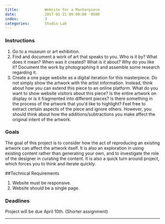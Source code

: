 ```yaml
---
title:            Website for a Masterpiece
date:             2017-01-21 00:00:00 -0500
index:            3
categories:       Studio Lab
---
```


### Instructions

1. Go to a museum or art exhibition.
2. Find and document a work of art that speaks to you. Who is it by? What does it mean? When was it created? What is it about? Why do you like it? Document the work by photographing it and assemble some research regarding it.
3. Create a one page website as a digital iteration for this masterpiece. Do not simply show the artwork with the artist information. Instead, think about how you can extend this piece to an online platform. What do you want to show website visitors about this piece? Is the entire artwork on display or is it fragmented into different pieces? Is there something in the process of the artwork that you&rsquo;d like to highlight? Feel free to extract certain aspects of the piece and ignore others. However, you should think about how the additions/subtractions you make affect the original intent of the artwork.

### Goals

The goal of this project is to consider how the act of reproducing an existing artwork can affect the artwork itself. It is also an exploration in using existing content rather than generating your own, and to investigate the role of the designer in curating the content.
It is also a quick turn around project, which forces you to think and iterate quickly.


##Technical Requirements

1. Website must be responsive.
2. Website should be a single page.

### Deadlines

Project will be due April 10th. (Shorter assignment)

---
